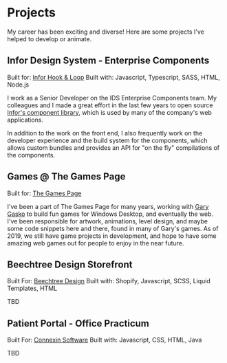 # Projects

My career has been exciting and diverse!  Here are some projects I've helped to develop or animate.

## Infor Design System - Enterprise Components

Built for: [Infor Hook & Loop](https://hookandloop.design)
Built with: Javascript, Typescript, SASS, HTML, Node.js

I work as a Senior Developer on the IDS Enterprise Components team.  My colleagues and I made a great effort in the last few years to open source [Infor's component library](https://github.com/infor-design/enterprise), which is used by many of the company's web applications.

In addition to the work on the front end, I also frequently work on the developer experience and the build system for the components, which allows custom bundles and provides an API for "on the fly" compilations of the components.

## Games @ The Games Page

Built for: [The Games Page](http://thegamespage.com)

I've been a part of The Games Page for many years, working with [Gary Gasko]() to build fun games for Windows Desktop, and eventually the web.  I've been responsible for artwork, animations, level design, and maybe some code snippets here and there, found in many of Gary's games.  As of 2019, we still have game projects in development, and hope to have some amazing web games out for people to enjoy in the near future.

## Beechtree Design Storefront

Built For: [Beechtree Design](https://beechtree.design)
Built with: Shopify, Javascript, SCSS, Liquid Templates, HTML

TBD

## Patient Portal - Office Practicum

Built For: [Connexin Software](https://www.officepracticum.com/)
Built with: Javascript, CSS, HTML, Java

TBD
